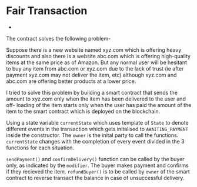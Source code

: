 # Fair Transaction
-
The contract solves the following problem-

Suppose there is a new website named xyz.com which is offering heavy discounts and also there is a website abc.com which is offering high-quality items at the same price as of Amazon. But any normal user will be hesitant to buy any item from abc.com or xyz.com due to the lack of trust (ie after payment xyz.com may not deliver the item, etc) although xyz.com and abc.com are offering better products at a lower price.

I tried to solve this problem by building a smart contract that sends the amount to xyz.com only when the item has been delivered to the user and off- loading of the item starts only when the user has paid the amount of the item to the smart contract which is deployed on the blockchain.

Using a state variable `currentState` which uses template of `State` to denote different events in the transaction which gets initalised to `AWAITING_PAYMENT` inside the constructor. The `owner` is the inital party to call the functions.
`currentState` changes with the completion of every event divided in the 3 functions for each situation.

`sendPayment()` and `confirmDelivery()` function can be called by the buyer only, as indicated by the `modifier`. The buyer makes payment and confirms if they recieved the item.
`refundBuyer()` is to be called by `owner` of the smart contract to reverse transact the balance in case of unsuccessful delivery.